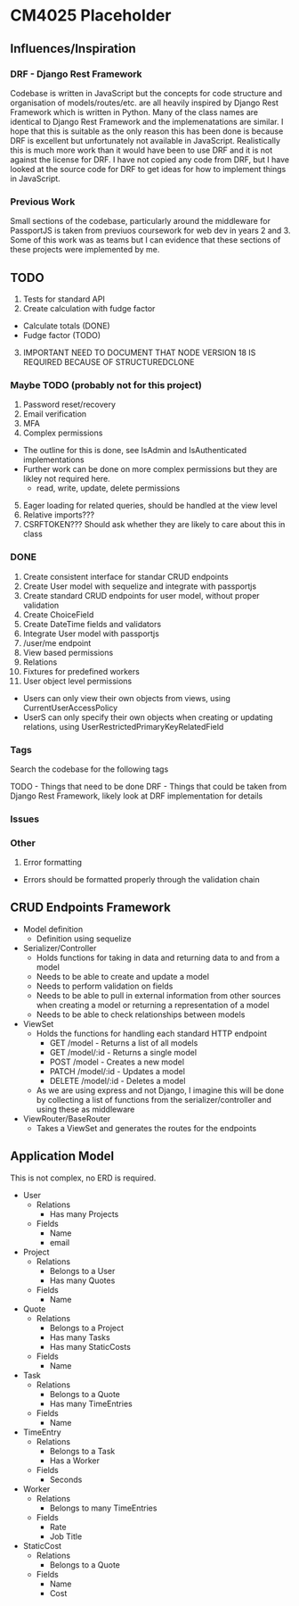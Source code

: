 # CM4025 Placeholder

## Influences/Inspiration

### DRF - Django Rest Framework

Codebase is written in JavaScript but the concepts for code structure and organisation of models/routes/etc. are all heavily inspired by
Django Rest Framework which is written in Python. Many of the class names are identical to Django Rest Framework and the implemenatations are similar.
I hope that this is suitable as the only reason this has been done is because DRF is excellent but unfortunately not available in JavaScript. Realistically this is much
more work than it would have been to use DRF and it is not against the license for DRF. I have not copied any code from DRF, but I have looked at the source code for DRF
to get ideas for how to implement things in JavaScript.

### Previous Work

Small sections of the codebase, particularly around the middleware for PassportJS is taken from previuos coursework for web dev in years 2 and 3. Some of this work was as teams
but I can evidence that these sections of these projects were implemented by me.

## TODO

1. Tests for standard API
2. Create calculation with fudge factor
  - Calculate totals (DONE)
  - Fudge factor (TODO)
3. IMPORTANT NEED TO DOCUMENT THAT NODE VERSION 18 IS REQUIRED BECAUSE OF STRUCTUREDCLONE

### Maybe TODO (probably not for this project)
    
1. Password reset/recovery
2. Email verification
3. MFA
4. Complex permissions
  - The outline for this is done, see IsAdmin and IsAuthenticated implementations
  - Further work can be done on more complex permissions but they are likley not required here.
    - read, write, update, delete permissions
5. Eager loading for related queries, should be handled at the view level
6. Relative imports???
7. CSRFTOKEN??? Should ask whether they are likely to care about this in class

### DONE
1. Create consistent interface for standar CRUD endpoints
2. Create User model with sequelize and integrate with passportjs
3. Create standard CRUD endpoints for user model, without proper validation
4. Create ChoiceField
5. Create DateTime fields and validators
6. Integrate User model with passportjs
7. /user/me endpoint
8. View based permissions
9. Relations
10. Fixtures for predefined workers
11. User object level permissions
  - Users can only view their own objects from views, using CurrentUserAccessPolicy
  - UserS can only specify their own objects when creating or updating relations, using UserRestrictedPrimaryKeyRelatedField

### Tags

Search the codebase for the following tags

TODO - Things that need to be done
DRF - Things that could be taken from Django Rest Framework, likely look at DRF implementation for details

### Issues

### Other
1. Error formatting
  - Errors should be formatted properly through the validation chain

## CRUD Endpoints Framework

- Model definition
  - Definition using sequelize
- Serializer/Controller
  - Holds functions for taking in data and returning data to and from a model
  - Needs to be able to create and update a model
  - Needs to perform validation on fields
  - Needs to be able to pull in external information from other sources when creating a model or returning a representation of a model
  - Needs to be able to check relationships between models
- ViewSet
  - Holds the functions for handling each standard HTTP endpoint
    - GET /model - Returns a list of all models
    - GET /model/:id - Returns a single model
    - POST /model - Creates a new model
    - PATCH /model/:id - Updates a model
    - DELETE /model/:id - Deletes a model
  - As we are using express and not Django, I imagine this will be done by collecting a list of functions from the serializer/controller and using these as middleware
- ViewRouter/BaseRouter
  - Takes a ViewSet and generates the routes for the endpoints

## Application Model

This is not complex, no ERD is required.

- User
  - Relations
    - Has many Projects
  - Fields
    - Name
    - email
- Project
  - Relations
    - Belongs to a User
    - Has many Quotes
  - Fields
    - Name
- Quote
  - Relations
    - Belongs to a Project
    - Has many Tasks
    - Has many StaticCosts
  - Fields
    - Name
- Task
  - Relations
    - Belongs to a Quote
    - Has many TimeEntries
  - Fields
    - Name
- TimeEntry
  - Relations
    - Belongs to a Task
    - Has a Worker
  - Fields
    - Seconds
- Worker
  - Relations
    - Belongs to many TimeEntries
  - Fields
    - Rate
    - Job Title
- StaticCost
  - Relations
    - Belongs to a Quote
  - Fields
    - Name
    - Cost
